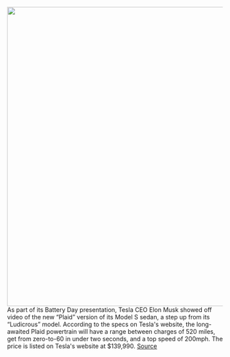 <img src='https://cdn.vox-cdn.com/thumbor/QmnG7efwpYK1GZLwKgha-Mmsfhs=/0x0:2040x1360/1200x800/filters:focal(857x517:1183x843)/cdn.vox-cdn.com/uploads/chorus_image/image/67452320/twarren_08202017_1939_0003.0.jpg' width='700px' /><br/>
As part of its Battery Day presentation, Tesla CEO Elon Musk showed off video of the new “Plaid” version of its Model S sedan, a step up from its “Ludicrous” model. According to the specs on Tesla's website, the long-awaited Plaid powertrain will have a range between charges of 520 miles, get from zero-to-60 in under two seconds, and a top speed of 200mph. The price is listed on Tesla's website at $139,990.
<a href='https://www.theverge.com/2020/9/22/21451723/tesla-plaid-model-s-available-2021-specs-price-battery-day'> Source <a/>
